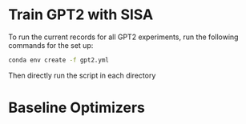 # Train GPT2 with SISA
To run the current records for all GPT2 experiments, run the following commands for the set up:

```bash
conda env create -f gpt2.yml
```
Then directly run the script in each directory

# Baseline Optimizers

[SOAP]: https://github.com/nikhilvyas/SOAP/tree/bbce86e890d3b697380f4376acb600c2d6c3d203

[Shampoo]: https://github.com/facebookresearch/optimizers/tree/ad2809a291c01859f68fcabbcb49a2aa75fd7827/distributed_shampoo

[Muon]: https://github.com/KellerJordan/modded-nanogpt/tree/master

[Adam-mini]: https://github.com/zyushun/Adam-mini

